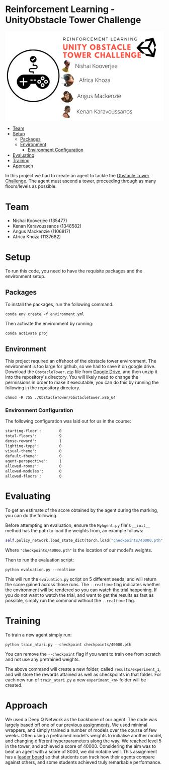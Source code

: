 

# Reinforcement Learning - UnityObstacle Tower Challenge  <!-- omit in toc -->
![alt text](banner.png "Obstacle Tower")

- [Team](#team)
- [Setup](#setup)
  - [Packages](#packages)
  - [Environment](#environment)
    - [Environment Configuration](#environment-configuration)
- [Evaluating](#evaluating)
- [Training](#training)
- [Approach](#approach)


In this project we had to create an agent to tackle the [Obstacle Tower Challenge](https://github.com/Unity-Technologies/obstacle-tower-env).  The agent must ascend a tower, proceeding through as many floors/levels as possible.

# Team
* Nishai Kooverjee      (135477)
* Kenan Karavoussanos   (1348582)
* Angus Mackenzie       (1106817)
* Africa Khoza          (1137682)

# Setup
To run this code, you need to have the requisite packages and the environment setup.

## Packages
To install the packages, run the following command:
```
conda env create -f environment.yml
```
Then activate the environment by running:
```
conda activate proj
```

## Environment
This project required an offshoot of the obstacle tower environment. The environment is too large for github, so we had to save it on google drive. Download the `ObstacleTower.zip` file from [Google Drive](https://drive.google.com/open?id=1LYwM_Qnn7mhRadTO8g9thmSbIxXmRGpu), and then unzip it into the repository's directory. You will likely need to change the permissions in order to make it executable, you can do this by running the following in the repository directory.
```
chmod -R 755 ./ObstacleTower/obstacletower.x86_64
```

### Environment Configuration

The following configuration was laid out for us in the course:
```
starting-floor':        0
total-floors':          9
dense-reward':          1
lighting-type':         0
visual-theme':          0
default-theme':         0
agent-perspective':     1
allowed-rooms':         0
allowed-modules':       0
allowed-floors':        0
```

# Evaluating
To get an estimate of the score obtained by the agent during the marking, you can do the following.


Before attempting an evaluation, ensure the `MyAgent.py` file's `__init__` method has the path to load the weights from, an example follows:
```python
self.policy_network.load_state_dict(torch.load("checkpoints/40000.pth",map_location=torch.device(device)))
```
Where `"checkpoints/40000.pth"` is the location of our model's weights.

Then to run the evaluation script:
```
python evaluation.py --realtime
```
This will run the `evaluation.py` script on 5 different seeds, and will return the score gained across those runs. The `--realtime` flag indicates whether the environment will be rendered so you can watch the trial happening. If you do not want to watch the trial, and want to get the results as fast as possible, simply run the command without the `--realtime` flag.

# Training
To train a new agent simply run:
```
python train_atari.py --checkpoint checkpoints/40000.pth
```
You can remove the `--checkpoint` flag if you want to train one from scratch and not use any pretrained weights.

The above command will create a new folder, called `results/experiment_1`, and will store the rewards attained as well as checkpoints in that folder. For each new run of `train_atari.py` a new `experiment_<n>` folder will be created.


# Approach
We used a Deep Q Network as the backbone of our agent. The code was largely based off one of our [previous assignments](https://github.com/AngusTheMack/dqn-pong). We used minimal wrappers, and simply trained a number of models over the course of few weeks. Often using a pretrained model's weights to initialise another model, and changing different hyperparameters along the way. We reached level 5 in the tower, and achieved a score of 40000. Considering the aim was to beat an agent with a score of 8000, we did notable well. This assignment has a [leader board](https://moodle.ms.wits.ac.za/piedranker/app/php/rankings.php?assignid=431&courseid=74) so that students can track how their agents compare against others, and some students achieved truly remarkable performance.
